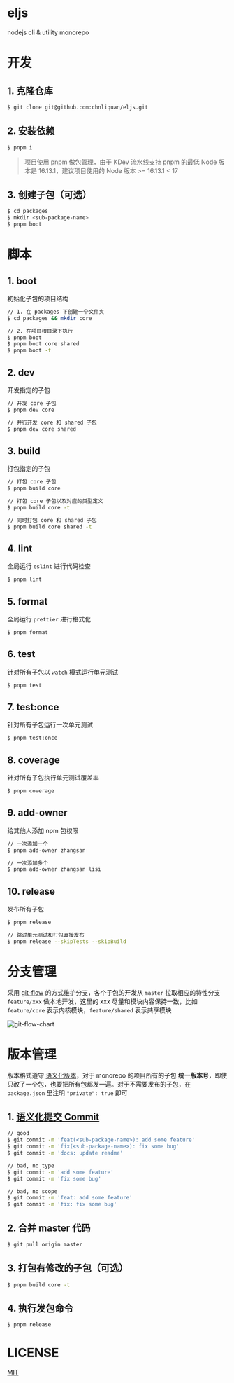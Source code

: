 # eljs

nodejs cli &amp; utility monorepo

# 开发

## 1. 克隆仓库

```bash
$ git clone git@github.com:chnliquan/eljs.git
```

## 2. 安装依赖

```bash
$ pnpm i
```

> 项目使用 pnpm 做包管理，由于 KDev 流水线支持 pnpm 的最低 Node 版本是 16.13.1，建议项目使用的 Node 版本 >= 16.13.1 < 17

## 3. 创建子包（可选）

```bash
$ cd packages
$ mkdir <sub-package-name>
$ pnpm boot
```

# 脚本

## 1. boot

初始化子包的项目结构

```bash
// 1. 在 packages 下创建一个文件夹
$ cd packages && mkdir core

// 2. 在项目根目录下执行
$ pnpm boot
$ pnpm boot core shared
$ pnpm boot -f
```

## 2. dev

开发指定的子包

```bash
// 开发 core 子包
$ pnpm dev core

// 并行开发 core 和 shared 子包
$ pnpm dev core shared
```

## 3. build

打包指定的子包

```bash
// 打包 core 子包
$ pnpm build core

// 打包 core 子包以及对应的类型定义
$ pnpm build core -t

// 同时打包 core 和 shared 子包
$ pnpm build core shared -t
```

## 4. lint

全局运行 `eslint` 进行代码检查

```bash
$ pnpm lint
```

## 5. format

全局运行 `prettier` 进行格式化

```bash
$ pnpm format
```

## 6. test

针对所有子包以 `watch` 模式运行单元测试

```bash
$ pnpm test
```

## 7. test:once

针对所有子包运行一次单元测试

```bash
$ pnpm test:once
```

## 8. coverage

针对所有子包执行单元测试覆盖率

```bash
$ pnpm coverage
```
## 9. add-owner

给其他人添加 npm 包权限

```bash
// 一次添加一个
$ pnpm add-owner zhangsan

// 一次添加多个
$ pnpm add-owner zhangsan lisi
```

## 10. release

发布所有子包

```bash
$ pnpm release

// 跳过单元测试和打包直接发布
$ pnpm release --skipTests --skipBuild
```

# 分支管理

采用 [git-flow](https://nvie.com/posts/a-successful-git-branching-model/) 的方式维护分支，各个子包的开发从 `master` 拉取相应的特性分支 `feature/xxx` 做本地开发，这里的 xxx 尽量和模块内容保持一致，比如 `feature/core` 表示内核模块，`feature/shared` 表示共享模块

![git-flow-chart](https://static.yximgs.com/udata/pkg/ks-ad-fe/chrome-plugin-upload/2022-04-01/1648793291308.92a2b518ac6526d9.png)

# 版本管理

版本格式遵守 [语义化版本](https://semver.org/lang/zh-CN/)，对于 monorepo 的项目所有的子包 **统一版本号**，即使只改了一个包，也要把所有包都发一遍。对于不需要发布的子包，在 `package.json` 里注明 `"private": true` 即可

## 1. [语义化提交 Commit](https://www.conventionalcommits.org/en/v1.0.0/#summary)

```bash
// good
$ git commit -m 'feat(<sub-package-name>): add some feature'
$ git commit -m 'fix(<sub-package-name>): fix some bug'
$ git commit -m 'docs: update readme'

// bad, no type
$ git commit -m 'add some feature'
$ git commit -m 'fix some bug'

// bad, no scope
$ git commit -m 'feat: add some feature'
$ git commit -m 'fix: fix some bug'
```

## 2. 合并 master 代码

```bash
$ git pull origin master
```

## 3. 打包有修改的子包（可选）

```bash
$ pnpm build core -t
```

## 4. 执行发包命令

```bash
$ pnpm release
```

# LICENSE

[MIT](https://github.com/chnliquan/eljs/blob/master/LICENSE)
